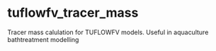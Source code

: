 # tuflowfv_tracer_mass
Tracer mass calulation for TUFLOWFV models. Useful in aquaculture bathtreatment modelling
